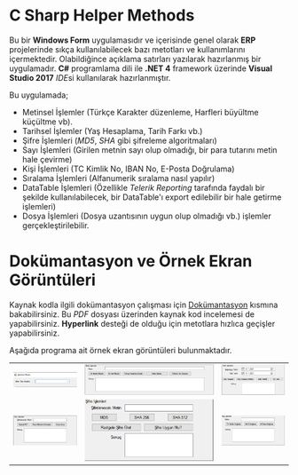 # C Sharp Helper Methods

Bu bir **Windows Form** uygulamasıdır ve içerisinde genel olarak **ERP** projelerinde sıkça kullanılabilecek bazı metotları ve kullanımlarını içermektedir.
Olabildiğince açıklama satırları yazılarak hazırlanmış bir uygulamadır.
**C#** programlama dili ile **.NET 4** framework üzerinde **Visual Studio 2017** *IDE*si kullanılarak hazırlanmıştır. 

Bu uygulamada;

 - Metinsel İşlemler (Türkçe Karakter düzenleme, Harfleri büyültme küçültme vb).
 - Tarihsel İşlemler (Yaş Hesaplama, Tarih Farkı vb.)
 - Şifre İşlemleri (*MD5*, *SHA* gibi şifreleme algoritmaları)
 - Sayı İşlemleri (Girilen metnin sayı olup olmadığı, bir para tutarını metin hale çevirme)
 - Kişi İşlemleri (TC Kimlik No, IBAN No, E-Posta Doğrulama)
 - Sıralama İşlemleri (Alfanumerik sıralama nasıl yapılır)
 - DataTable İşlemleri (Özellikle *Telerik Reporting* tarafında faydalı bir şekilde kullanılabilecek, bir DataTable'ı export edilebilir bir hale getirme işlemleri)
 - Dosya İşlemleri (Dosya uzantısının uygun olup olmadığı vb.) işlemler gerçekleştirilebilir.
	
# Dokümantasyon ve Örnek Ekran Görüntüleri

Kaynak kodla ilgili dokümantasyon çalışması için [Dokümantasyon](https://github.com/coderserdar/CSharpHelperMethods/blob/main/Documentation/CSharpHelperMethods.pdf) kısmına bakabilirsiniz. Bu *PDF* dosyası üzerinden kaynak kod incelemesi de yapabilirsiniz. **Hyperlink** desteği de olduğu için metotlara hızlıca geçişler yapabilirsiniz. 

Aşağıda programa ait örnek ekran görüntüleri bulunmaktadır.

<table>
   <tr>
      <td><img src="https://github.com/coderserdar/CSharpHelperMethods/blob/main/Screenshots/App_Screens_11.png?raw=true"></td>
      <td><img src="https://github.com/coderserdar/CSharpHelperMethods/blob/main/Screenshots/App_Screens_12.png?raw=true"></td>
      <td><img src="https://github.com/coderserdar/CSharpHelperMethods/blob/main/Screenshots/App_Screens_13.png?raw=true"></td>
   </tr>
   <tr>
      <td><img src="https://github.com/coderserdar/CSharpHelperMethods/blob/main/Screenshots/App_Screens_14.png?raw=true"></td>
      <td><img src="https://github.com/coderserdar/CSharpHelperMethods/blob/main/Screenshots/App_Screens_15.png?raw=true"></td>
      <td><img src="https://github.com/coderserdar/CSharpHelperMethods/blob/main/Screenshots/App_Screens_16.png?raw=true"></td>
   </tr>
</table>
